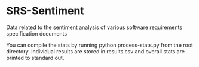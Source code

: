 # SRS-Sentiment
Data related to the sentiment analysis of various software requirements specification documents

You can compile the stats by running python process-stats.py from the root directory. Individual results are stored in results.csv and overall stats are printed to standard out.
